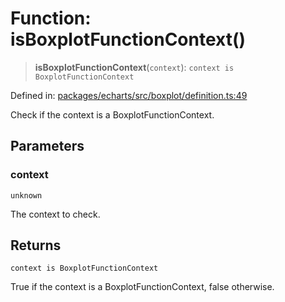 # Function: isBoxplotFunctionContext()

> **isBoxplotFunctionContext**(`context`): `context is BoxplotFunctionContext`

Defined in: [packages/echarts/src/boxplot/definition.ts:49](https://github.com/GeoDaCenter/openassistant/blob/95db62ddd98ea06cccc7750f9f0e37556d8bf20e/packages/echarts/src/boxplot/definition.ts#L49)

Check if the context is a BoxplotFunctionContext.

## Parameters

### context

`unknown`

The context to check.

## Returns

`context is BoxplotFunctionContext`

True if the context is a BoxplotFunctionContext, false otherwise.
